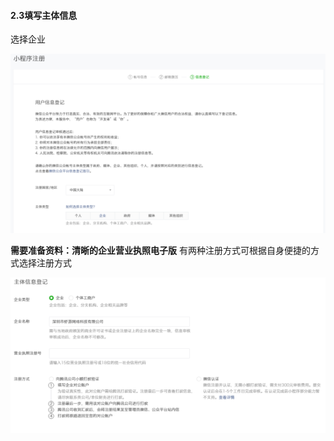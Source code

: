 #### 2.3填写主体信息

选择企业

![图片](./image/6feb8257-d0e5-4d27-a43d-ca0de967ecf9.028.png)

**需要准备资料：清晰的企业营业执照电子版**
有两种注册方式可根据自身便捷的方式选择注册方式

![图片](./image/6feb8257-d0e5-4d27-a43d-ca0de967ecf9.029.png)